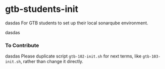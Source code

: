 # gtb-students-init
dasdas
For GTB students to set up their local sonarqube environment.

dasdas
### To Contribute
dasdas
Please duplicate script `gtb-102-init.sh` for next terms, like `gtb-103-init.sh`, rather than change it directly.
